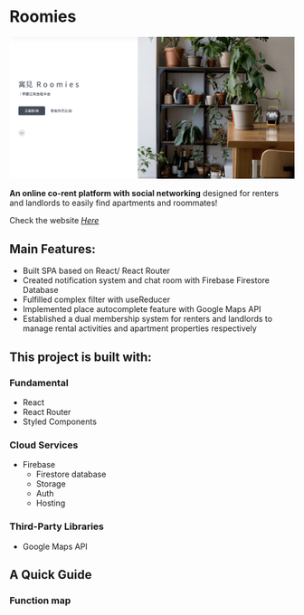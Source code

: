 # Roomies

![roomies](./src/images/readme.png "This is a cover image.")

**An online co-rent platform with social networking** designed for renters and landlords to easily find apartments and roommates!

Check the website _[Here](https://roomies-f03cd.web.app/)_

## Main Features:

- Built SPA based on React/ React Router
- Created notification system and chat room with Firebase Firestore Database
- Fulfilled complex filter with useReducer
- Implemented place autocomplete feature with Google Maps API
- Established a dual membership system for renters and landlords to manage rental activities and apartment properties respectively

## This project is built with:

### Fundamental

- React
- React Router
- Styled Components

### Cloud Services

- Firebase
  - Firestore database
  - Storage
  - Auth
  - Hosting

### Third-Party Libraries

- Google Maps API

## A Quick Guide

### Function map
